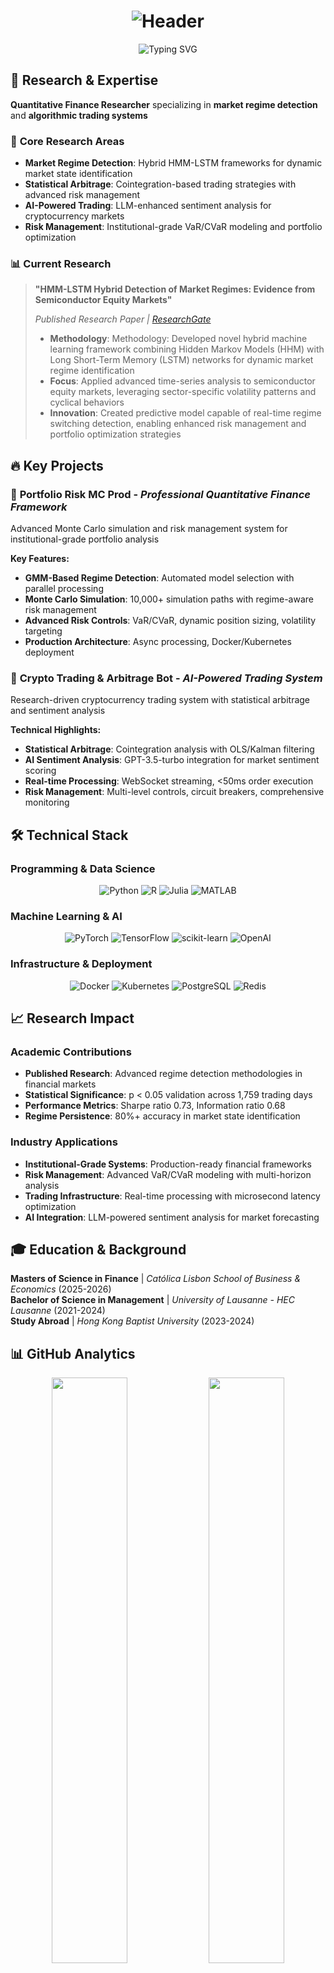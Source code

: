 # <div align="center">![Header](https://raw.githubusercontent.com/lucaskemper/lucaskemper/main/assets/header.gif)</div>

<div align="center">
  <img src="https://readme-typing-svg.herokuapp.com?font=Fira+Code&duration=3000&pause=1000&color=FF3366&center=true&vCenter=true&width=500&lines=Quantitative+Finance+Researcher;HMM-LSTM+Regime+Detection;Statistical+Arbitrage+Systems;AI-Powered+Trading+Solutions" alt="Typing SVG" />
</div>

## 🔬 Research & Expertise

**Quantitative Finance Researcher** specializing in **market regime detection** and **algorithmic trading systems**

### 🎯 **Core Research Areas**
- **Market Regime Detection**: Hybrid HMM-LSTM frameworks for dynamic market state identification
- **Statistical Arbitrage**: Cointegration-based trading strategies with advanced risk management
- **AI-Powered Trading**: LLM-enhanced sentiment analysis for cryptocurrency markets
- **Risk Management**: Institutional-grade VaR/CVaR modeling and portfolio optimization

### 📊 **Current Research**
> **"HMM-LSTM Hybrid Detection of Market Regimes: Evidence from Semiconductor Equity Markets"**
> 
> *Published Research Paper | [ResearchGate](https://www.researchgate.net/publication/386573463)*
> 
> - **Methodology**: Methodology: Developed novel hybrid machine learning framework combining Hidden Markov Models (HHM) with Long Short-Term Memory (LSTM) networks for dynamic market regime identification
> - **Focus**: Applied advanced time-series analysis to semiconductor equity markets, leveraging sector-specific volatility patterns and cyclical behaviors
> - **Innovation**: Created predictive model capable of real-time regime switching detection, enabling enhanced risk management and portfolio optimization strategies


## 🔥 **Key Projects**

### 🏦 **Portfolio Risk MC Prod** - *Professional Quantitative Finance Framework*
Advanced Monte Carlo simulation and risk management system for institutional-grade portfolio analysis

**Key Features:**
- **GMM-Based Regime Detection**: Automated model selection with parallel processing
- **Monte Carlo Simulation**: 10,000+ simulation paths with regime-aware risk management  
- **Advanced Risk Controls**: VaR/CVaR, dynamic position sizing, volatility targeting
- **Production Architecture**: Async processing, Docker/Kubernetes deployment

### 🚀 **Crypto Trading & Arbitrage Bot** - *AI-Powered Trading System*
Research-driven cryptocurrency trading system with statistical arbitrage and sentiment analysis

**Technical Highlights:**
- **Statistical Arbitrage**: Cointegration analysis with OLS/Kalman filtering
- **AI Sentiment Analysis**: GPT-3.5-turbo integration for market sentiment scoring
- **Real-time Processing**: WebSocket streaming, <50ms order execution
- **Risk Management**: Multi-level controls, circuit breakers, comprehensive monitoring

## 🛠️ **Technical Stack**

### **Programming & Data Science**
<div align="center">
  
  ![Python](https://img.shields.io/badge/Python-3776AB?style=for-the-badge&logo=python&logoColor=white)
  ![R](https://img.shields.io/badge/R-276DC3?style=for-the-badge&logo=r&logoColor=white)
  ![Julia](https://img.shields.io/badge/Julia-9558B2?style=for-the-badge&logo=julia&logoColor=white)
  ![MATLAB](https://img.shields.io/badge/MATLAB-0076A8?style=for-the-badge&logo=mathworks&logoColor=white)
  
</div>

### **Machine Learning & AI**
<div align="center">
  
  ![PyTorch](https://img.shields.io/badge/PyTorch-EE4C2C?style=for-the-badge&logo=pytorch&logoColor=white)
  ![TensorFlow](https://img.shields.io/badge/TensorFlow-FF6F00?style=for-the-badge&logo=tensorflow&logoColor=white)
  ![scikit-learn](https://img.shields.io/badge/scikit--learn-F7931E?style=for-the-badge&logo=scikit-learn&logoColor=white)
  ![OpenAI](https://img.shields.io/badge/OpenAI-412991?style=for-the-badge&logo=openai&logoColor=white)
  
</div>

### **Infrastructure & Deployment**
<div align="center">
  
  ![Docker](https://img.shields.io/badge/Docker-2496ED?style=for-the-badge&logo=docker&logoColor=white)
  ![Kubernetes](https://img.shields.io/badge/Kubernetes-326CE5?style=for-the-badge&logo=kubernetes&logoColor=white)
  ![PostgreSQL](https://img.shields.io/badge/PostgreSQL-336791?style=for-the-badge&logo=postgresql&logoColor=white)
  ![Redis](https://img.shields.io/badge/Redis-DC382D?style=for-the-badge&logo=redis&logoColor=white)
  
</div>

## 📈 **Research Impact**

### **Academic Contributions**
- **Published Research**: Advanced regime detection methodologies in financial markets
- **Statistical Significance**: p < 0.05 validation across 1,759 trading days
- **Performance Metrics**: Sharpe ratio 0.73, Information ratio 0.68
- **Regime Persistence**: 80%+ accuracy in market state identification

### **Industry Applications**
- **Institutional-Grade Systems**: Production-ready financial frameworks
- **Risk Management**: Advanced VaR/CVaR modeling with multi-horizon analysis
- **Trading Infrastructure**: Real-time processing with microsecond latency optimization
- **AI Integration**: LLM-powered sentiment analysis for market forecasting

## 🎓 **Education & Background**

**Masters of Science in Finance** | *Católica Lisbon School of Business & Economics* (2025-2026)  
**Bachelor of Science in Management** | *University of Lausanne - HEC Lausanne* (2021-2024)  
**Study Abroad** | *Hong Kong Baptist University* (2023-2024)


## 📊 **GitHub Analytics**

<div align="center">
  <img width="49%" src="https://github-readme-stats.vercel.app/api?username=lucaskemper&show_icons=true&theme=radical&hide_border=true&include_all_commits=true&count_private=true" />
  <img width="49%" src="https://github-readme-stats.vercel.app/api/top-langs/?username=lucaskemper&theme=radical&hide_border=true&layout=compact" />
</div>

<div align="center">
  <img src="https://github-profile-summary-cards.vercel.app/api/cards/profile-details?username=lucaskemper&theme=radical" width="100%" />
</div>

## 🏆 **Achievements**

<div align="center">
  <img src="https://github-profile-trophy.vercel.app/?username=lucaskemper&theme=radical&row=1&column=6&margin-w=15&margin-h=15" />
</div>

## 🌍 **Professional Network**

<div align="center">
  
[![LinkedIn](https://img.shields.io/badge/LinkedIn-0077B5?style=for-the-badge&logo=linkedin&logoColor=white)](https://www.linkedin.com/in/lucaskemper/)
[![ResearchGate](https://img.shields.io/badge/ResearchGate-00CCBB?style=for-the-badge&logo=researchgate&logoColor=white)](https://www.researchgate.net/profile/Lucas-Kemper)
[![Email](https://img.shields.io/badge/Email-D14836?style=for-the-badge&logo=gmail&logoColor=white)](mailto:lucas.kemper01@gmail.com)

</div>

---

<div align="center">
  

![Profile Views](https://komarev.com/ghpvc/?username=lucaskemper&color=blueviolet&style=for-the-badge)


</div>
